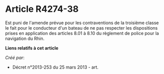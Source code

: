 # Article R4274-38

Est puni de l'amende prévue pour les contraventions de la troisième classe le fait pour le conducteur d'un bateau de ne pas
respecter les dispositions prises en application des articles 8.01 à 8.10 du règlement de police pour la navigation du Rhin.

**Liens relatifs à cet article**

_Créé par_:

  - Décret n°2013-253 du 25 mars 2013 - art.
